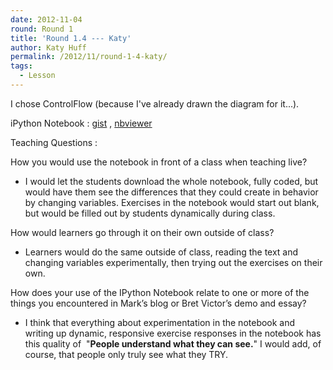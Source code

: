 ```yaml
---
date: 2012-11-04
round: Round 1
title: 'Round 1.4 --- Katy'
author: Katy Huff
permalink: /2012/11/round-1-4-katy/
tags:
  - Lesson
---
```

I chose ControlFlow (because I've already drawn the diagram for it...).

iPython Notebook : [gist][1] , [nbviewer][2]

Teaching Questions :

How you would use the notebook in front of a class when teaching live?

*   I would let the students download the whole notebook, fully coded, but would have them see the differences that they could create in behavior by changing variables. Exercises in the notebook would start out blank, but would be filled out by students dynamically during class.

How would learners go through it on their own outside of class?

*   Learners would do the same outside of class, reading the text and changing variables experimentally, then trying out the exercises on their own.

How does your use of the IPython Notebook relate to one or more of the things you encountered in Mark’s blog or Bret Victor’s demo and essay?

*   I think that everything about experimentation in the notebook and writing up dynamic, responsive exercise responses in the notebook has this quality of  "**People understand what they can see.**" I would add, of course, that people only truly see what they TRY.

 [1]: https://raw.github.com/gist/4013292/3bf13c7c167ea255944e4ddcab6210a8999d9edf/ControlFlow.ipynb
 [2]: http://nbviewer.ipython.org/4013292/
